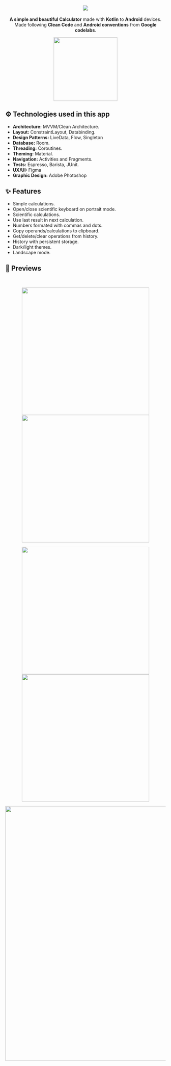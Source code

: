 <h1 align="center"><img src="https://github.com/daavsnts/calculator/raw/main/images/banner-presentation.jpg"></h1>

<p align="center"><b>A simple and beautiful Calculator</b> made with <b>Kotlin</b> to <b>Android</b> devices.</br>
Made following <b>Clean Code</b> and <b>Android conventions</b> from <b>Google codelabs</b>.</br></p>
<p align="center">
<a href="https://play.google.com/store/apps/details?id=com.daavsnts.calculator"><img src="https://github.com/daavsnts/calculator/raw/main/images/google-play-button.svg" width="200" /></a>

<h2>⚙️ Technologies used in this app</h2>
<ul>
  <li><b>Architecture:</b> MVVM/Clean Architecture.</li>
  <li><b>Layout:</b> ConstraintLayout, Databinding.</li>
  <li><b>Design Patterns:</b> LiveData, Flow, Singleton</li>
  <li><b>Database:</b> Room.</li>
  <li><b>Threading:</b> Coroutines.</li>
  <li><b>Theming:</b> Material.</li>
  <li><b>Navigation:</b> Activities and Fragments.</li>
  <li><b>Tests:</b> Espresso, Barista, JUnit.</li>
  <li><b>UX/UI:</b> Figma</li>
  <li><b>Graphic Design:</b> Adobe Photoshop</li>
</ul>

<h2>✨ Features</h2>
<ul>
  <li>Simple calculations.</li>
  <li>Open/close scientific keyboard on portrait mode.</li>
  <li>Scientific calculations</b>.</li>
  <li>Use last result in next calculation</b>.</li>
  <li>Numbers formated with commas and dots</b>.</li>
  <li>Copy operands/calculations to clipboard.</li>
  <li>Get/delete/clear operations from history.</li>
  <li>History with persistent storage.</li>
  <li>Dark/light themes.</li>
  <li>Landscape mode.</li>
</ul>

<h2>👀 Previews</h2>
</br>
<div align="center"><p float="left">
  <img src="https://github.com/daavsnts/calculator/raw/main/images/main-screen-light.jpg" width="400" />
  <img src="https://github.com/daavsnts/calculator/raw/main/images/main-screen-light-and-dark.jpg" width="400" /> 
</p></div>
<div align="center"><p float="left">
  <img src="https://github.com/daavsnts/calculator/raw/main/images/main-screen-scientific-keyboard-dark.jpg" width="400" />
  <img src="https://github.com/daavsnts/calculator/raw/main/images/history-screen-light.jpg" width="400" /> 
</p></div>
<div align="center"><img src="https://github.com/daavsnts/calculator/raw/main/images/landscape-screens.jpg" width="800" /></div>
